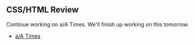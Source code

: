 ## CSS/HTML Review

Continue working on a/A Times. We'll finish up working on this tomorrow.

* [a/A Times](https://github.com/appacademy/curriculum/tree/master/html-css/projects/aa_times)